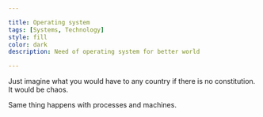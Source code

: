 ```yaml
---

title: Operating system
tags: [Systems, Technology]
style: fill
color: dark
description: Need of operating system for better world

---
```


Just imagine what you would have to any country if there is no constitution. It would be chaos.

Same thing happens with processes and machines.



